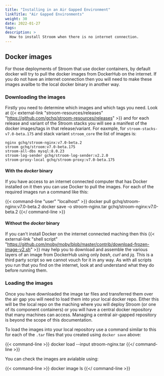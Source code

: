 ```yaml
---
title: "Installing in an Air Gapped Environment"
linkTitle: "Air Gapped Environments"
weight: 30
date: 2022-01-27
tags: 
description: >
  How to install Stroom when there is no internet connection.
---
```


## Docker images

For those deployments of Stroom that use docker containers, by default docker will try to pull the docker images from DockerHub on the internet.
If you do not have an internet connection then you will need to make these images availbe to the local docker binary in another way.


### Downloading the images

Firstly you need to determine which images and which tags you need.
Look at {{< external-link "stroom-resources/releases" "https://github.com/gchq/stroom-resources/releases" >}} and for each release and variant of the Stroom stacks you will see a manifest of the docker images/tags in that release/variant.
For eaxmple, for `stroom-stacks-v7.0-beta.175` and stack variant `stroom_core` the list of images is:

```text
nginx gchq/stroom-nginx:v7.0-beta.2
stroom gchq/stroom:v7.0-beta.175
stroom-all-dbs mysql:8.0.23
stroom-log-sender gchq/stroom-log-sender:v2.2.0
stroom-proxy-local gchq/stroom-proxy:v7.0-beta.175
```


#### With the _docker_ binary

If you have access to an internet connected computer that has Docker installed on it then you can use Docker to pull the images.
For each of the required images run a command like this:

{{< command-line "user" "localhost" >}}
docker pull gchq/stroom-nginx:v7.0-beta.2
docker save -o stroom-nginx.tar gchq/stroom-nginx:v7.0-beta.2
{{</ command-line >}}


#### Without the _docker_ binary

If you can't install Docker on the internet connected maching then this {{< external-link "shell script" "https://github.com/moby/moby/blob/master/contrib/download-frozen-image-v2.sh" >}} may help you to download and assemble the various layers of an image from DockerHub using only _bash_, _curl_ and _jq_.
This is a third party script so we cannot vouch for it in any way.
As with all scripts you run that you find on the internet, look at and understand what they do before running them.



### Loading the images

Once you have downloaded the image tar files and transferred them over the air gap you will need to load them into your local docker repo.
Either this will be the local repo on the maching where you will deploy Stroom (or one of its component containers) or you will have a central docker repository that many machines can access.
Managing a central air-gapped repository is beyond the scope of this documentation.

To load the images into your local repository use a command similar to this for each of the `.tar` files that you created using `docker save` above:

{{< command-line >}}
docker load --input stroom-nginx.tar
{{</ command-line >}}

You can check the images are avialable using:

{{< command-line >}}
docker image ls
{{</ command-line >}}

